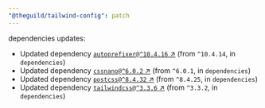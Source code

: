 ```yaml
---
"@theguild/tailwind-config": patch
---
```

dependencies updates:
  - Updated dependency [`autoprefixer@^10.4.16` ↗︎](https://www.npmjs.com/package/autoprefixer/v/10.4.16) (from `^10.4.14`, in `dependencies`)
  - Updated dependency [`cssnano@^6.0.2` ↗︎](https://www.npmjs.com/package/cssnano/v/6.0.2) (from `^6.0.1`, in `dependencies`)
  - Updated dependency [`postcss@^8.4.32` ↗︎](https://www.npmjs.com/package/postcss/v/8.4.32) (from `^8.4.25`, in `dependencies`)
  - Updated dependency [`tailwindcss@^3.3.6` ↗︎](https://www.npmjs.com/package/tailwindcss/v/3.3.6) (from `^3.3.2`, in `dependencies`)
